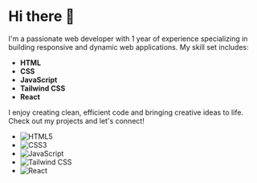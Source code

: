 # Hi there 👋

I'm a passionate web developer with 1 year of experience specializing in building responsive and dynamic web applications. My skill set includes:

- **HTML**
- **CSS**
- **JavaScript**
- **Tailwind CSS**
- **React**

I enjoy creating clean, efficient code and bringing creative ideas to life. Check out my projects and let's connect!

- ![HTML5](https://img.shields.io/badge/-HTML5-E34F26?logo=html5&logoColor=fff)
- ![CSS3](https://img.shields.io/badge/-CSS3-1572B6?logo=css3&logoColor=fff)
- ![JavaScript](https://img.shields.io/badge/-JavaScript-F7DF1E?logo=javascript&logoColor=000)
- ![Tailwind CSS](https://img.shields.io/badge/-Tailwind%20CSS-38B2AC?logo=tailwind-css&logoColor=fff)
- ![React](https://img.shields.io/badge/-React-61DAFB?logo=react&logoColor=000)
